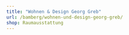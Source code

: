 ```yaml
---
title: "Wohnen & Design Georg Greb"
url: /bamberg/wohnen-und-design-georg-greb/
shop: Raumausstattung
---
```

